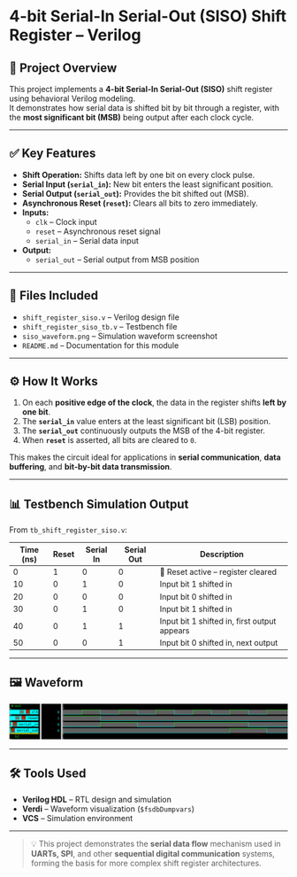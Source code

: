 # 4-bit Serial-In Serial-Out (SISO) Shift Register – Verilog

## 🧠 Project Overview

This project implements a **4-bit Serial-In Serial-Out (SISO)** shift register using behavioral Verilog modeling.  
It demonstrates how serial data is shifted bit by bit through a register, with the **most significant bit (MSB)** being output after each clock cycle.

---

## ✅ Key Features

- **Shift Operation:** Shifts data left by one bit on every clock pulse.  
- **Serial Input (`serial_in`):** New bit enters the least significant position.  
- **Serial Output (`serial_out`):** Provides the bit shifted out (MSB).  
- **Asynchronous Reset (`reset`):** Clears all bits to zero immediately.  
- **Inputs:**
  - `clk` – Clock input  
  - `reset` – Asynchronous reset signal  
  - `serial_in` – Serial data input  
- **Output:**
  - `serial_out` – Serial output from MSB position  

---

## 📂 Files Included

- `shift_register_siso.v` – Verilog design file  
- `shift_register_siso_tb.v` – Testbench file  
- `siso_waveform.png` – Simulation waveform screenshot  
- `README.md` – Documentation for this module  

---

## ⚙️ How It Works

1. On each **positive edge of the clock**, the data in the register shifts **left by one bit**.  
2. The **`serial_in`** value enters at the least significant bit (LSB) position.  
3. The **`serial_out`** continuously outputs the MSB of the 4-bit register.  
4. When **`reset`** is asserted, all bits are cleared to `0`.  

This makes the circuit ideal for applications in **serial communication**, **data buffering**, and **bit-by-bit data transmission**.

---

## 📊 Testbench Simulation Output

From `tb_shift_register_siso.v`:

| Time (ns) | Reset | Serial In | Serial Out | Description |
|------------|--------|------------|-------------|--------------|
| 0  | 1 | 0 | 0 | 🔁 Reset active – register cleared |
| 10 | 0 | 1 | 0 | Input bit 1 shifted in |
| 20 | 0 | 0 | 0 | Input bit 0 shifted in |
| 30 | 0 | 1 | 0 | Input bit 1 shifted in |
| 40 | 0 | 1 | 1 | Input bit 1 shifted in, first output appears |
| 50 | 0 | 0 | 1 | Input bit 0 shifted in, next output |

---

## 🖼 Waveform

![4-bit SISO Shift Register Waveform](siso_waveform.png)

---

## 🛠 Tools Used

- **Verilog HDL** – RTL design and simulation  
- **Verdi** – Waveform visualization (`$fsdbDumpvars`)  
- **VCS** – Simulation environment  

---

> 💡 This project demonstrates the **serial data flow** mechanism used in **UARTs, SPI**, and other **sequential digital communication** systems, forming the basis for more complex shift register architectures.
